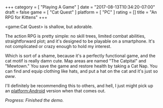 +++
category = [ "Playing A Game" ]
date = "2017-08-13T10:34:20-07:00"
draft = false
game = [ "Cat Quest" ]
platform = [ "PC" ]
rating = []
title = "An RPG for Kittens"
+++

<game:Cat Quest> is shallow, but adorable.

The action RPG is pretty simple: no skill trees, limited combat abilities, straightforward plot; and it's designed to be playable on a smartphone.  It's not complicated or crazy enough to hold my interest.

Which is sort of a shame, because it's a perfectly functional game, and the cat motif is really damn cute.  Map areas are named "The Catpital" and "Mewtown."  You save the game and restore health by taking a Cat Nap.  You can find and equip clothing like hats, and put a hat on the cat and it's just so <i>aww</i>.

I'll definitely be recommending this to others, and hell, I just might pick up an <platform:Android> version when that comes out.

<i>Progress: Finished the demo.</i>
